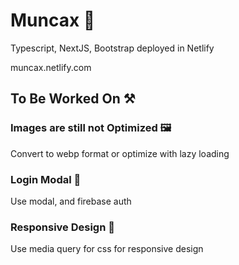 # Muncax 🗻

Typescript, NextJS, Bootstrap deployed in Netlify

muncax.netlify.com

## To Be Worked On ⚒

### Images are still not Optimized 🖼

Convert to webp format or optimize with lazy loading

### Login Modal 🔑

Use modal, and firebase auth

### Responsive Design 🎈

Use media query for css for responsive design
